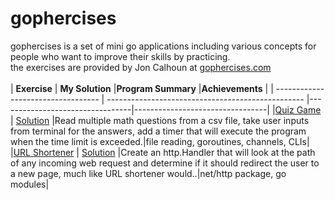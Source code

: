 # gophercises
gophercises is a set of mini go applications including various concepts for people who want to improve their skills by practicing.
<br>
the exercises are provided by Jon Calhoun at [gophercises.com](https://gophercises.com/) 
<br/>
<br>
| **Exercise**                                                        | **My Solution**                               |**Program Summary** |**Achievements** |
| ---------------------------------- | ------------------------------------------------- |---------------------------------|---------------------------------|
|[Quiz Game](https://github.com/gophercises/quiz#exercise-1-quiz-game) | [Solution](./quiz_game.go) |Read multiple math questions from a csv file, take user inputs from terminal for the answers, add a timer that will execute the program when the time limit is exceeded.|file reading, goroutines, channels, CLIs|
|[URL Shortener](https://github.com/gophercises/urlshort) | [Solution](https://github.com/talhaunal7/gophercises/tree/master/URL%20Shortener) |Create an http.Handler that will look at the path of any incoming web request and determine if it should redirect the user to a new page, much like URL shortener would..|net/http package, go modules|
